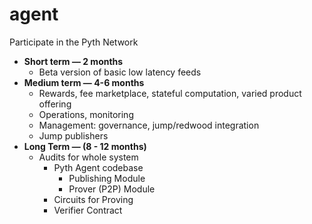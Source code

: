 # agent
Participate in the Pyth Network 

- **Short term — 2 months**
    - Beta version of basic low latency feeds
- **Medium term — 4-6 months**
    - Rewards, fee marketplace, stateful computation, varied product offering
    - Operations, monitoring
    - Management: governance, jump/redwood integration
    - Jump publishers
- **Long Term — (8 - 12 months)**
    - Audits for whole system
        - Pyth Agent codebase
            - Publishing Module
            - Prover (P2P) Module
        - Circuits for Proving
        - Verifier Contract

